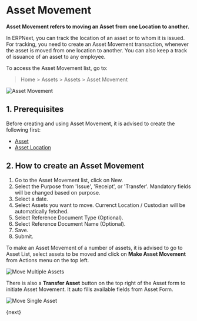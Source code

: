 <!-- add-breadcrumbs -->
# Asset Movement

**Asset Movement refers to moving an Asset from one Location to another.**

In ERPNext, you can track the location of an asset or to whom it is issued. For tracking, you need to create an Asset Movement transaction, whenever the asset is moved from one location to another. You can also keep a track of issuance of an asset to any employee.

To access the Asset Movement list, go to:
> Home > Assets > Assets > Asset Movement

<img class="screenshot" alt="Asset Movement" src="{{docs_base_url}}/v13/assets/img/asset/asset-movement.png">

## 1. Prerequisites
Before creating and using Asset Movement, it is advised to create the following first:

* [Asset](/docs/v13/user/manual/en/asset/asset)
* [Asset Location](/docs/v13/user/manual/en/asset/asset-location)


## 2. How to create an Asset Movement
1. Go to the Asset Movement list, click on New.
1. Select the Purpose from 'Issue', 'Receipt', or 'Transfer'. Mandatory fields will be changed based on purpose.
1. Select a date.
1. Select Assets you want to move. Currenct Location / Custodian will be automatically fetched.
1. Select Reference Document Type (Optional).
1. Select Reference Document Name (Optional).
1. Save.
1. Submit.

To make an Asset Movement of a number of assets, it is advised to go to Asset List, select assets to be moved and click on **Make Asset Movement** from Actions menu on the top left.

<img class="screenshot" alt="Move Multiple Assets" src="{{docs_base_url}}/v13/assets/img/asset/asset-movement-using-button.png">

There is also a **Transfer Asset** button on the top right of the Asset form to initiate Asset Movement. It auto fills available fields from Asset Form.

<img class="screenshot" alt="Move Single Asset" src="{{docs_base_url}}/v13/assets/img/asset/asset-movement-using-transfer-asset-button.png">

{next}
